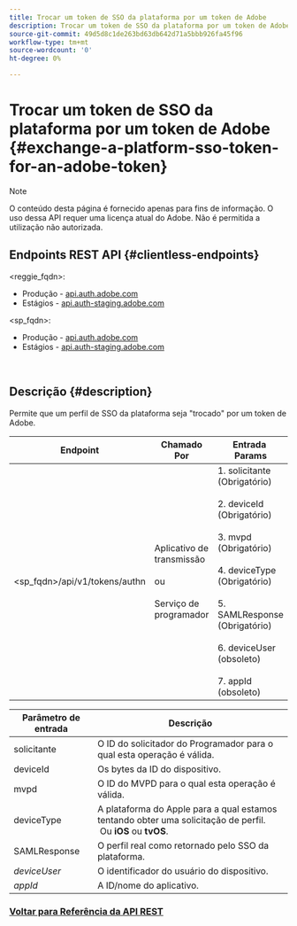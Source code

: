 ```yaml
---
title: Trocar um token de SSO da plataforma por um token de Adobe
description: Trocar um token de SSO da plataforma por um token de Adobe
source-git-commit: 49d5d8c1de263bd63db642d71a5bbb926fa45f96
workflow-type: tm+mt
source-wordcount: '0'
ht-degree: 0%

---
```



# Trocar um token de SSO da plataforma por um token de Adobe {#exchange-a-platform-sso-token-for-an-adobe-token}

>[!NOTE]
>
>O conteúdo desta página é fornecido apenas para fins de informação. O uso dessa API requer uma licença atual do Adobe. Não é permitida a utilização não autorizada.

## Endpoints REST API {#clientless-endpoints}

&lt;reggie_fqdn>:

* Produção - [api.auth.adobe.com](http://api.auth.adobe.com/)
* Estágios - [api.auth-staging.adobe.com](http://api.auth-staging.adobe.com/)

&lt;sp_fqdn>:

* Produção - [api.auth.adobe.com](http://api.auth.adobe.com/)
* Estágios - [api.auth-staging.adobe.com](http://api.auth-staging.adobe.com/)

</br>

## Descrição {#description}

Permite que um perfil de SSO da plataforma seja &quot;trocado&quot; por um token de Adobe.

| Endpoint | Chamado  </br>Por | Entrada   </br>Params | HTTP  </br>Método | Resposta | HTTP  </br>Resposta |
| --- | --- | --- | --- | --- | --- |
| &lt;sp_fqdn>/api/v1/tokens/authn | Aplicativo de transmissão</br></br>ou</br></br>Serviço de programador | 1. solicitante (Obrigatório)</br>    </br>2.  deviceId (Obrigatório)</br>    </br>3.  mvpd (Obrigatório)</br>    </br>4.  deviceType (Obrigatório)</br>    </br>5.  SAMLResponse (Obrigatório)</br>    </br>6.  deviceUser (obsoleto)</br>    </br>7.  appId (obsoleto) | POST | A resposta bem-sucedida será 204 Sem conteúdo, indicando que o token foi criado com êxito e está pronto para uso para os fluxos de autenticação. | 204 - Sem conteúdo   </br>400 - Solicitação incorreta |


| Parâmetro de entrada | Descrição |
| --- | --- |
| solicitante | O ID do solicitador do Programador para o qual esta operação é válida. |
| deviceId | Os bytes da ID do dispositivo. |
| mvpd | O ID do MVPD para o qual esta operação é válida. |
| deviceType | A plataforma do Apple para a qual estamos tentando obter uma solicitação de perfil.  Ou **iOS** ou **tvOS**. |
| SAMLResponse | O perfil real como retornado pelo SSO da plataforma. |
| _deviceUser_ | O identificador do usuário do dispositivo. |
| _appId_ | A ID/nome do aplicativo. |



### [Voltar para Referência da API REST](http://tve.helpdocsonline.com/rest-api-reference)
